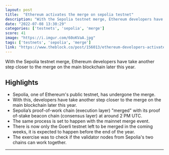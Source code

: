 ```yaml
---
layout: post
title:  "Ethereum activates the merge on sepolia testnet"
description: "With the Sepolia testnet merge, Ethereum developers have take another step closer to the merge on the main blockchain later this year."
date: "2022-07-08 13:30:29"
categories: ['testnets', 'sepolia', 'merge']
score: 41
image: "https://i.imgur.com/60oKVaA.jpg"
tags: ['testnets', 'sepolia', 'merge']
link: "https://www.theblock.co/post/156013/ethereum-developers-activate-the-merge-on-sepolia-testnet"
---
```


With the Sepolia testnet merge, Ethereum developers have take another step closer to the merge on the main blockchain later this year.

## Highlights

- Sepolia, one of Ethereum's public testnet, has undergone the merge.
- With this, developers have take another step closer to the merge on the main blockchain later this year.
- Sepolia’s proof-of-work chain (execution layer) "merged" with its proof of-stake beacon chain (consensus layer) at around 2 PM UTC.
- The same process is set to happen with the mainnet merge event.
- There is now only the Goerli testnet left to be merged in the coming weeks, it is expected to happen before the end of the year.
- The exercise was to check if the validator nodes from Sepolia's two chains can work together.

---
